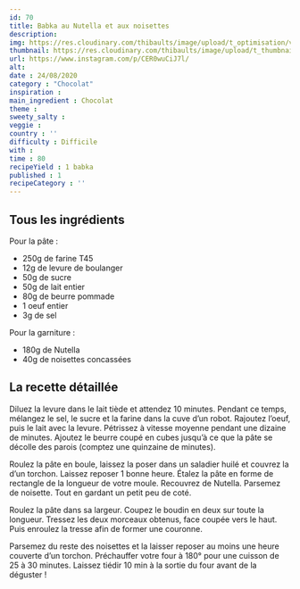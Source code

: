 ```yaml
---
id: 70
title: Babka au Nutella et aux noisettes 
description: 
img: https://res.cloudinary.com/thibaults/image/upload/t_optimisation/v1600517507/Recipes/20200824_babka_nutella.jpg
thumbnail: https://res.cloudinary.com/thibaults/image/upload/t_thumbnail_josie/v1600517507/Recipes/20200824_babka_nutella.jpg
url: https://www.instagram.com/p/CER0wuCiJ7l/
alt: 
date : 24/08/2020
category : "Chocolat"
inspiration :
main_ingredient : Chocolat
theme : 
sweety_salty : 
veggie : 
country : ''
difficulty : Difficile
with : 
time : 80
recipeYield : 1 babka
published : 1
recipeCategory : ''
---
```


## Tous les ingrédients
Pour la pâte :
 - 250g de farine T45
 - 12g de levure de boulanger
 - 50g de sucre
 - 50g de lait entier
 - 80g de beurre pommade
 - 1 oeuf entier
 - 3g de sel

Pour la garniture :
 - 180g de Nutella
 - 40g de noisettes concassées

## La recette détaillée
Diluez la levure dans le lait tiède et attendez 10 minutes. Pendant ce temps, mélangez le sel, le sucre et la farine dans la cuve d’un robot. Rajoutez l’oeuf, puis le lait avec la levure. Pétrissez à vitesse moyenne pendant une dizaine de minutes. Ajoutez le beurre coupé en cubes jusqu’à ce que la pâte se décolle des parois (comptez une quinzaine de minutes).

Roulez la pâte en boule, laissez la poser dans un saladier huilé et couvrez la d’un torchon. Laissez reposer 1 bonne heure. Étalez la pâte en forme de rectangle de la longueur de votre moule. Recouvrez de Nutella. Parsemez de noisette. Tout en gardant un petit peu de coté.

Roulez la pâte dans sa largeur. Coupez le boudin en deux sur toute la longueur. Tressez les deux morceaux obtenus, face coupée vers le haut. Puis enroulez la tresse afin de former une couronne.

Parsemez du reste des noisettes et la laisser reposer au moins une heure couverte d’un torchon. Préchauffer votre four à 180° pour une cuisson de 25 à 30 minutes. Laissez tiédir 10 min à la sortie du four avant de la déguster !